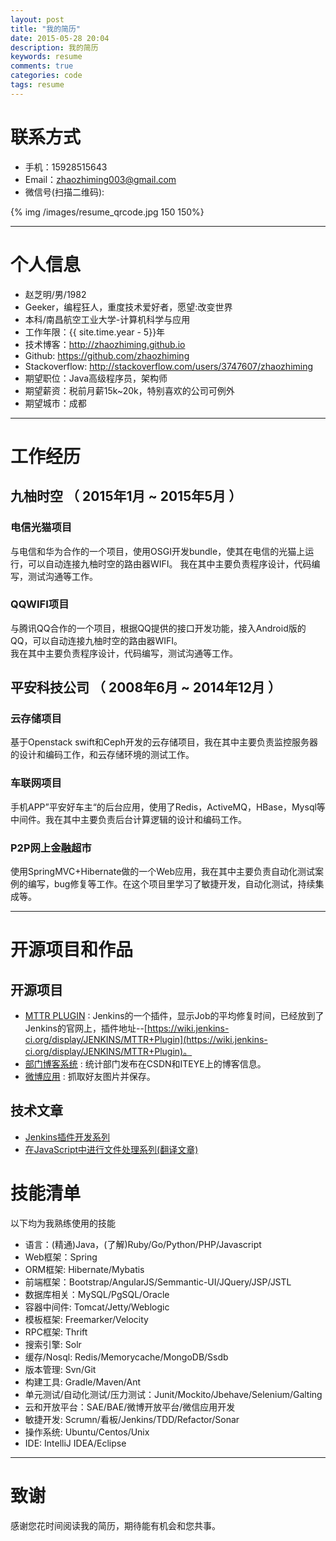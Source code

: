 ```yaml
---
layout: post
title: "我的简历"
date: 2015-05-28 20:04
description: 我的简历
keywords: resume
comments: true
categories: code
tags: resume
---
```


# 联系方式
<!--more-->  
- 手机：15928515643
- Email：zhaozhiming003@gmail.com
- 微信号(扫描二维码):   

{% img /images/resume_qrcode.jpg 150 150%}  

---

# 个人信息

 - 赵芝明/男/1982 
 - Geeker，编程狂人，重度技术爱好者，愿望:改变世界
 - 本科/南昌航空工业大学-计算机科学与应用
 - 工作年限：{{ site.time.year - 5}}年
 - 技术博客：http://zhaozhiming.github.io
 - Github: https://github.com/zhaozhiming
 - Stackoverflow: http://stackoverflow.com/users/3747607/zhaozhiming
 - 期望职位：Java高级程序员，架构师
 - 期望薪资：税前月薪15k~20k，特别喜欢的公司可例外
 - 期望城市：成都

---

# 工作经历

## 九柚时空 （ 2015年1月 ~ 2015年5月 ）

### 电信光猫项目 
与电信和华为合作的一个项目，使用OSGI开发bundle，使其在电信的光猫上运行，可以自动连接九柚时空的路由器WIFI。
我在其中主要负责程序设计，代码编写，测试沟通等工作。  

### QQWIFI项目 
与腾讯QQ合作的一个项目，根据QQ提供的接口开发功能，接入Android版的QQ，可以自动连接九柚时空的路由器WIFI。  
我在其中主要负责程序设计，代码编写，测试沟通等工作。  
  
## 平安科技公司 （ 2008年6月 ~ 2014年12月 ）

### 云存储项目 
基于Openstack swift和Ceph开发的云存储项目，我在其中主要负责监控服务器的设计和编码工作，和云存储环境的测试工作。  

### 车联网项目 
手机APP”平安好车主“的后台应用，使用了Redis，ActiveMQ，HBase，Mysql等中间件。我在其中主要负责后台计算逻辑的设计和编码工作。  

### P2P网上金融超市
使用SpringMVC+Hibernate做的一个Web应用，我在其中主要负责自动化测试案例的编写，bug修复等工作。在这个项目里学习了敏捷开发，自动化测试，持续集成等。  

---

# 开源项目和作品

## 开源项目

 - [MTTR PLUGIN](https://github.com/zhaozhiming/mttr) : Jenkins的一个插件，显示Job的平均修复时间，已经放到了Jenkins的官网上，插件地址--[https://wiki.jenkins-ci.org/display/JENKINS/MTTR+Plugin](https://wiki.jenkins-ci.org/display/JENKINS/MTTR+Plugin)。
 - [部门博客系统](https://github.com/zhaozhiming/department-blogs-analyser) : 统计部门发布在CSDN和ITEYE上的博客信息。
 - [微博应用](https://github.com/zhaozhiming/pretty-pic-storer) : 抓取好友图片并保存。

## 技术文章

- [Jenkins插件开发系列](http://zhaozhiming.github.io/blog/2013/01/31/jenkins-plugins-develop-part-1/)
- [在JavaScript中进行文件处理系列(翻译文章)](http://zhaozhiming.github.io/blog/2012/07/08/working-with-files-in-javascript-part-1/)

# 技能清单

以下均为我熟练使用的技能

- 语言：(精通)Java，(了解)Ruby/Go/Python/PHP/Javascript
- Web框架：Spring
- ORM框架: Hibernate/Mybatis
- 前端框架：Bootstrap/AngularJS/Semmantic-UI/JQuery/JSP/JSTL
- 数据库相关：MySQL/PgSQL/Oracle
- 容器中间件: Tomcat/Jetty/Weblogic
- 模板框架: Freemarker/Velocity
- RPC框架: Thrift
- 搜索引擎: Solr
- 缓存/Nosql: Redis/Memorycache/MongoDB/Ssdb
- 版本管理: Svn/Git
- 构建工具: Gradle/Maven/Ant
- 单元测试/自动化测试/压力测试：Junit/Mockito/Jbehave/Selenium/Galting
- 云和开放平台：SAE/BAE/微博开放平台/微信应用开发
- 敏捷开发: Scrumn/看板/Jenkins/TDD/Refactor/Sonar
- 操作系统: Ubuntu/Centos/Unix
- IDE: IntelliJ IDEA/Eclipse

---

# 致谢
感谢您花时间阅读我的简历，期待能有机会和您共事。